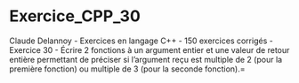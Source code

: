 # Exercice_CPP_30
Claude Delannoy - Exercices en langage C++ - 150 exercices corrigés - Exercice 30 - Écrire 2 fonctions à un argument entier et une valeur de retour entière permettant de préciser si l’argument reçu est multiple de 2 (pour la première fonction) ou multiple de 3 (pour la seconde fonction).=

